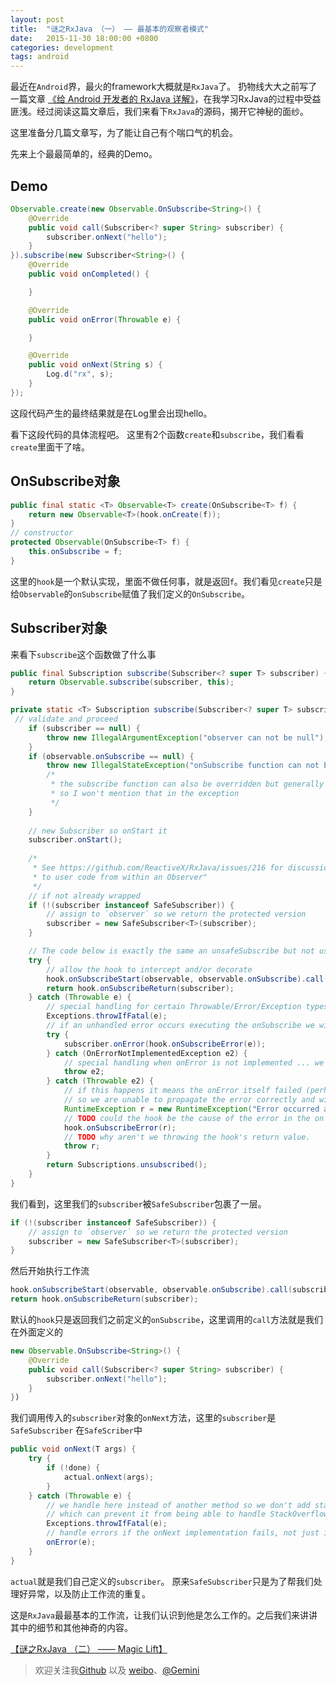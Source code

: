 ```yaml
---
layout: post
title:  "谜之RxJava （一） —— 最基本的观察者模式"
date:   2015-11-30 18:00:00 +0800
categories: development
tags: android
---
```


最近在`Android`界，最火的framework大概就是`RxJava`了。
扔物线大大之前写了一篇文章 [《给 Android 开发者的 RxJava 详解》](http://gank.io/post/560e15be2dca930e00da1083)，在我学习RxJava的过程中受益匪浅。经过阅读这篇文章后，我们来看下`RxJava`的源码，揭开它神秘的面纱。

这里准备分几篇文章写，为了能让自己有个喘口气的机会。

先来上个最最简单的，经典的Demo。

## Demo
```java
Observable.create(new Observable.OnSubscribe<String>() {
    @Override
    public void call(Subscriber<? super String> subscriber) {
        subscriber.onNext("hello");
    }
}).subscribe(new Subscriber<String>() {
    @Override
    public void onCompleted() {

    }

    @Override
    public void onError(Throwable e) {

    }

    @Override
    public void onNext(String s) {
        Log.d("rx", s);
    }
});
```
这段代码产生的最终结果就是在Log里会出现hello。

看下这段代码的具体流程吧。
这里有2个函数`create`和`subscribe`，我们看看`create`里面干了啥。

## OnSubscribe对象
```java
public final static <T> Observable<T> create(OnSubscribe<T> f) {
    return new Observable<T>(hook.onCreate(f));
}
// constructor
protected Observable(OnSubscribe<T> f) {
    this.onSubscribe = f;
}
```

这里的`hook`是一个默认实现，里面不做任何事，就是返回`f`。我们看见`create`只是给`Observable`的`onSubscribe`赋值了我们定义的`OnSubscribe`。

## Subscriber对象

来看下`subscribe`这个函数做了什么事
```java
public final Subscription subscribe(Subscriber<? super T> subscriber) {
    return Observable.subscribe(subscriber, this);
}

private static <T> Subscription subscribe(Subscriber<? super T> subscriber, Observable<T> observable) {
 // validate and proceed
    if (subscriber == null) {
        throw new IllegalArgumentException("observer can not be null");
    }
    if (observable.onSubscribe == null) {
        throw new IllegalStateException("onSubscribe function can not be null.");
        /*
         * the subscribe function can also be overridden but generally that's not the appropriate approach
         * so I won't mention that in the exception
         */
    }
    
    // new Subscriber so onStart it
    subscriber.onStart();
    
    /*
     * See https://github.com/ReactiveX/RxJava/issues/216 for discussion on "Guideline 6.4: Protect calls
     * to user code from within an Observer"
     */
    // if not already wrapped
    if (!(subscriber instanceof SafeSubscriber)) {
        // assign to `observer` so we return the protected version
        subscriber = new SafeSubscriber<T>(subscriber);
    }

    // The code below is exactly the same an unsafeSubscribe but not used because it would add a sigificent depth to alreay huge call stacks.
    try {
        // allow the hook to intercept and/or decorate
        hook.onSubscribeStart(observable, observable.onSubscribe).call(subscriber);
        return hook.onSubscribeReturn(subscriber);
    } catch (Throwable e) {
        // special handling for certain Throwable/Error/Exception types
        Exceptions.throwIfFatal(e);
        // if an unhandled error occurs executing the onSubscribe we will propagate it
        try {
            subscriber.onError(hook.onSubscribeError(e));
        } catch (OnErrorNotImplementedException e2) {
            // special handling when onError is not implemented ... we just rethrow
            throw e2;
        } catch (Throwable e2) {
            // if this happens it means the onError itself failed (perhaps an invalid function implementation)
            // so we are unable to propagate the error correctly and will just throw
            RuntimeException r = new RuntimeException("Error occurred attempting to subscribe [" + e.getMessage() + "] and then again while trying to pass to onError.", e2);
            // TODO could the hook be the cause of the error in the on error handling.
            hook.onSubscribeError(r);
            // TODO why aren't we throwing the hook's return value.
            throw r;
        }
        return Subscriptions.unsubscribed();
    }
}
```
我们看到，这里我们的`subscriber`被`SafeSubscriber`包裹了一层。
```java
if (!(subscriber instanceof SafeSubscriber)) {
    // assign to `observer` so we return the protected version
    subscriber = new SafeSubscriber<T>(subscriber);
}
```
然后开始执行工作流
```java
hook.onSubscribeStart(observable, observable.onSubscribe).call(subscriber);
return hook.onSubscribeReturn(subscriber);
```
默认的`hook`只是返回我们之前定义的`onSubscribe`，这里调用的`call`方法就是我们在外面定义的
```java
new Observable.OnSubscribe<String>() {
    @Override
    public void call(Subscriber<? super String> subscriber) {
        subscriber.onNext("hello");
    }
})
```
我们调用传入的`subscriber`对象的`onNext`方法，这里的`subscriber`是`SafeSubscriber`
在`SafeScriber`中
```java
public void onNext(T args) {
    try {
        if (!done) {
            actual.onNext(args);
        }
    } catch (Throwable e) {
        // we handle here instead of another method so we don't add stacks to the frame
        // which can prevent it from being able to handle StackOverflow
        Exceptions.throwIfFatal(e);
        // handle errors if the onNext implementation fails, not just if the Observable fails
        onError(e);
    }
}
```
`actual`就是我们自己定义的`subscriber`。 原来`SafeSubscriber`只是为了帮我们处理好异常，以及防止工作流的重复。

这是`RxJava`最最基本的工作流，让我们认识到他是怎么工作的。之后我们来讲讲其中的细节和其他神奇的内容。

[【谜之RxJava （二） —— Magic Lift】](http://segmentfault.com/a/1190000004049841)


> 欢迎关注我[Github](https://github.com/geminiwen) 以及 [weibo](http://weibo.com/coffeesherk/home?leftnav=1)、[@Gemini](/u/gemini)
